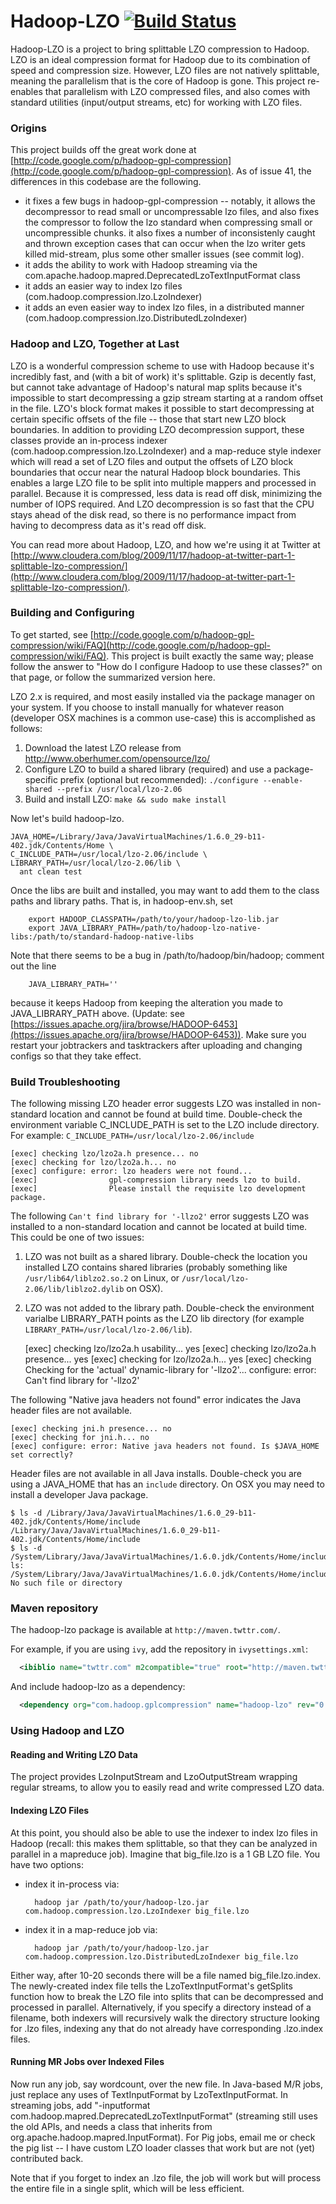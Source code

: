 Hadoop-LZO [![Build Status](https://travis-ci.org/twitter/hadoop-lzo.png?branch=master)](https://travis-ci.org/twitter/hadoop-lzo)
==========

Hadoop-LZO is a project to bring splittable LZO compression to Hadoop.  LZO is an ideal compression format for Hadoop due to its combination of speed and compression size.  However, LZO files are not natively splittable, meaning the parallelism that is the core of Hadoop is gone.  This project re-enables that parallelism with LZO compressed files, and also comes with standard utilities (input/output streams, etc) for working with LZO files.

### Origins

This project builds off the great work done at [http://code.google.com/p/hadoop-gpl-compression](http://code.google.com/p/hadoop-gpl-compression).  As of issue 41, the differences in this codebase are the following.

- it fixes a few bugs in hadoop-gpl-compression -- notably, it allows the decompressor to read small or uncompressable lzo files, and also fixes the compressor to follow the lzo standard when compressing small or uncompressible chunks.  it also fixes a number of inconsistenly caught and thrown exception cases that can occur when the lzo writer gets killed mid-stream, plus some other smaller issues (see commit log).
- it adds the ability to work with Hadoop streaming via the com.apache.hadoop.mapred.DeprecatedLzoTextInputFormat class
- it adds an easier way to index lzo files (com.hadoop.compression.lzo.LzoIndexer)
- it adds an even easier way to index lzo files, in a distributed manner (com.hadoop.compression.lzo.DistributedLzoIndexer)

### Hadoop and LZO, Together at Last

LZO is a wonderful compression scheme to use with Hadoop because it's incredibly fast, and (with a bit of work) it's splittable.  Gzip is decently fast, but cannot take advantage of Hadoop's natural map splits because it's impossible to start decompressing a gzip stream starting at a random offset in the file.  LZO's block format makes it possible to start decompressing at certain specific offsets of the file -- those that start new LZO block boundaries.  In addition to providing LZO decompression support, these classes provide an in-process indexer (com.hadoop.compression.lzo.LzoIndexer) and a map-reduce style indexer which will read a set of LZO files and output the offsets of LZO block boundaries that occur near the natural Hadoop block boundaries.  This enables a large LZO file to be split into multiple mappers and processed in parallel.  Because it is compressed, less data is read off disk, minimizing the number of IOPS required.  And LZO decompression is so fast that the CPU stays ahead of the disk read, so there is no performance impact from having to decompress data as it's read off disk.

You can read more about Hadoop, LZO, and how we're using it at Twitter at [http://www.cloudera.com/blog/2009/11/17/hadoop-at-twitter-part-1-splittable-lzo-compression/](http://www.cloudera.com/blog/2009/11/17/hadoop-at-twitter-part-1-splittable-lzo-compression/).

### Building and Configuring

To get started, see [http://code.google.com/p/hadoop-gpl-compression/wiki/FAQ](http://code.google.com/p/hadoop-gpl-compression/wiki/FAQ).  This project is built exactly the same way; please follow the answer to "How do I configure Hadoop to use these classes?" on that page, or follow the summarized version here.

LZO 2.x is required, and most easily installed via the package manager on your system. If you choose to install manually for whatever reason (developer OSX machines is a common use-case) this is accomplished as follows:

1. Download the latest LZO release from http://www.oberhumer.com/opensource/lzo/
1. Configure LZO to build a shared library (required) and use a package-specific prefix (optional but recommended): `./configure --enable-shared --prefix /usr/local/lzo-2.06`
1. Build and install LZO: `make && sudo make install`

Now let's build hadoop-lzo.

    JAVA_HOME=/Library/Java/JavaVirtualMachines/1.6.0_29-b11-402.jdk/Contents/Home \
    C_INCLUDE_PATH=/usr/local/lzo-2.06/include \
    LIBRARY_PATH=/usr/local/lzo-2.06/lib \
      ant clean test

Once the libs are built and installed, you may want to add them to the class paths and library paths.  That is, in hadoop-env.sh, set

        export HADOOP_CLASSPATH=/path/to/your/hadoop-lzo-lib.jar
        export JAVA_LIBRARY_PATH=/path/to/hadoop-lzo-native-libs:/path/to/standard-hadoop-native-libs

Note that there seems to be a bug in /path/to/hadoop/bin/hadoop; comment out the line

        JAVA_LIBRARY_PATH=''

because it keeps Hadoop from keeping the alteration you made to JAVA_LIBRARY_PATH above.  (Update: see [https://issues.apache.org/jira/browse/HADOOP-6453](https://issues.apache.org/jira/browse/HADOOP-6453)).  Make sure you restart your jobtrackers and tasktrackers after uploading and changing configs so that they take effect.

### Build Troubleshooting

The following missing LZO header error suggests LZO was installed in non-standard location and
cannot be found at build time. Double-check the environment variable C_INCLUDE_PATH is set to the
LZO include directory. For example: `C_INCLUDE_PATH=/usr/local/lzo-2.06/include`

    [exec] checking lzo/lzo2a.h presence... no
    [exec] checking for lzo/lzo2a.h... no
    [exec] configure: error: lzo headers were not found...
    [exec]                gpl-compression library needs lzo to build.
    [exec]                Please install the requisite lzo development package.

The following `Can't find library for '-llzo2'` error suggests LZO was installed to a non-standard location and cannot be located at build time. This could be one of two issues:

1. LZO was not built as a shared library. Double-check the location you installed LZO contains shared libraries (probably something like `/usr/lib64/liblzo2.so.2` on Linux, or `/usr/local/lzo-2.06/lib/liblzo2.dylib` on OSX).
1. LZO was not added to the library path. Double-check the environment varialbe LIBRARY_PATH points as the LZO lib directory (for example `LIBRARY_PATH=/usr/local/lzo-2.06/lib`).

    [exec] checking lzo/lzo2a.h usability... yes
    [exec] checking lzo/lzo2a.h presence... yes
    [exec] checking for lzo/lzo2a.h... yes
    [exec] checking Checking for the 'actual' dynamic-library for '-llzo2'... configure: error: Can't find library for '-llzo2'

The following "Native java headers not found" error indicates the Java header files are not available.

    [exec] checking jni.h presence... no
    [exec] checking for jni.h... no
    [exec] configure: error: Native java headers not found. Is $JAVA_HOME set correctly?

Header files are not available in all Java installs. Double-check you are using a JAVA_HOME that has an `include` directory. On OSX you may need to install a developer Java package.

    $ ls -d /Library/Java/JavaVirtualMachines/1.6.0_29-b11-402.jdk/Contents/Home/include
    /Library/Java/JavaVirtualMachines/1.6.0_29-b11-402.jdk/Contents/Home/include
    $ ls -d /System/Library/Java/JavaVirtualMachines/1.6.0.jdk/Contents/Home/include
    ls: /System/Library/Java/JavaVirtualMachines/1.6.0.jdk/Contents/Home/include: No such file or directory

### Maven repository

The hadoop-lzo package is available at `http://maven.twttr.com/`.

For example, if you are using `ivy`, add the repository in `ivysettings.xml`:
```xml
  <ibiblio name="twttr.com" m2compatible="true" root="http://maven.twttr.com/"/>
```

And include hadoop-lzo as a dependency:
```xml
  <dependency org="com.hadoop.gplcompression" name="hadoop-lzo" rev="0.4.15"/>
```

### Using Hadoop and LZO

#### Reading and Writing LZO Data
The project provides LzoInputStream and LzoOutputStream wrapping regular streams, to allow you to easily read and write compressed LZO data.  

#### Indexing LZO Files

At this point, you should also be able to use the indexer to index lzo files in Hadoop (recall: this makes them splittable, so that they can be analyzed in parallel in a mapreduce job).  Imagine that big_file.lzo is a 1 GB LZO file. You have two options:

- index it in-process via:

        hadoop jar /path/to/your/hadoop-lzo.jar com.hadoop.compression.lzo.LzoIndexer big_file.lzo

- index it in a map-reduce job via:

        hadoop jar /path/to/your/hadoop-lzo.jar com.hadoop.compression.lzo.DistributedLzoIndexer big_file.lzo

Either way, after 10-20 seconds there will be a file named big_file.lzo.index.  The newly-created index file tells the LzoTextInputFormat's getSplits function how to break the LZO file into splits that can be decompressed and processed in parallel.  Alternatively, if you specify a directory instead of a filename, both indexers will recursively walk the directory structure looking for .lzo files, indexing any that do not already have corresponding .lzo.index files.

#### Running MR Jobs over Indexed Files

Now run any job, say wordcount, over the new file.  In Java-based M/R jobs, just replace any uses of TextInputFormat by LzoTextInputFormat.  In streaming jobs, add "-inputformat com.hadoop.mapred.DeprecatedLzoTextInputFormat" (streaming still uses the old APIs, and needs a class that inherits from org.apache.hadoop.mapred.InputFormat).  For Pig jobs, email me or check the pig list -- I have custom LZO loader classes that work but are not (yet) contributed back.

Note that if you forget to index an .lzo file, the job will work but will process the entire file in a single split, which will be less efficient.
